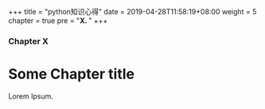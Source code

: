 +++
title = "python知识心得"
date = 2019-04-28T11:58:19+08:00
weight = 5
chapter = true
pre = "<b>X. </b>"
+++

### Chapter X

# Some Chapter title

Lorem Ipsum.